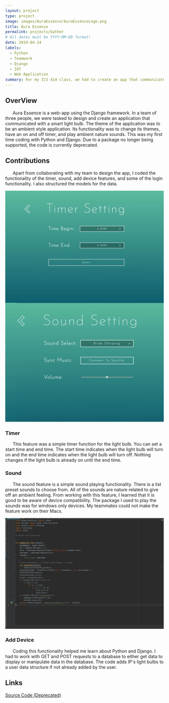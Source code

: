 ```yaml
---
layout: project
type: project
image: images/AuraEssence/AuraEssenceLogo.png
title: Aura Essence
permalink: projects/Gather
# All dates must be YYYY-MM-DD format!
date: 2019-04-24
labels:
  - Python
  - Teamwork
  - Django
  - IOT
  - Web Application
summary: For my ICS 414 class, we had to create an app that communicated with a smart light bulb.
---
```

## OverView
&nbsp;&nbsp;&nbsp;&nbsp;&nbsp;&nbsp;Aura Essence is a web-app using the Django framework. In a team of three people, we 
were tasked to design and create an application that communicated with a smart light bulb. The theme of the application 
was to be an ambient style application. Its functionality was to change its themes, have an on and off timer, and play 
ambient nature sounds. This was my first time coding with Python and Django. Due to a package no longer being supported, 
the code is currently deprecated.

## Contributions
&nbsp;&nbsp;&nbsp;&nbsp;&nbsp;&nbsp;Apart from collaborating with my team to design the app, I coded the functionality 
of the timer, sound, add device features, and some of the login functionality. I also structured the models for the data.

<img class="ui medium floated rounded image" src="../images/AuraEssence/TimerSound.jpg">

### Timer
&nbsp;&nbsp;&nbsp;&nbsp;&nbsp;&nbsp;This feature was a simple timer function for the light bulb. You can set a start time 
and end time. The start time indicates when the light bulb will turn on and the end time indicates when the light bulb will
turn off. Nothing changes if the light bulb is already on until the end time. 

### Sound
&nbsp;&nbsp;&nbsp;&nbsp;&nbsp;&nbsp;The sound feature is a simple sound playing functionality. There is a list preset 
sounds to choose from. All of the sounds are nature related to give off an ambient feeling. From working with this feature,
I learned that it is good to be aware of device compatibility. The package I used to play the sounds was for windows only 
devices. My teammates could not make the feature work on their Macs.

<img class="ui medium floated rounded image" src="../images/AuraEssence/AddDevice.png">

### Add Device
&nbsp;&nbsp;&nbsp;&nbsp;&nbsp;&nbsp;Coding this functionality helped me learn about Python and Django. I had to work with
GET and POST requests to a database to either get data to display or manipulate data in the database. The code adds IP's 
light bulbs to a user data structure if not already added by the user.

## Links
[Source Code (Deprecated)](https://github.com/teamjst/aura-essence)
